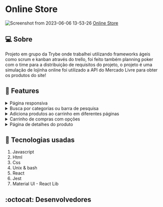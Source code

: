 # Online Store
![Screenshot from 2023-06-06 13-53-26](https://github.com/lucasKoyama/Online-Store/assets/121680414/910dab78-9d12-43ff-a0d7-1e20d3d79cec)
[Online Store](https://online-store-lucaskoyama.vercel.app/)
## :computer: Sobre
Projeto em grupo da Trybe onde trabalhei utilizando frameworks ágeis como scrum e kanban através do trello, foi feito também planning poker com o time para a distribuição de requisitos do projeto, o projeto é uma simulação de lojinha online
foi utilizado a API do Mercado Livre para obter os produtos do site!

## :pushpin: Features
<details>
  <summary>Página responsiva</summary>
  A página foi desenvolvida de forma responsiva, adaptando-se a diferentes tamanhos de tela e dispositivos. Isso garante uma experiência consistente e agradável para os usuários, independentemente do dispositivo que estão utilizando.
</details>

<details>
  <summary>Busca por categorias ou barra de pesquisa</summary>
  A busca pelos produtos pode ser feito pelo menu lateral de categorias ou pela barra de pesquisa inserindo alguma palavra-chave que contém no produto!.
</details>

<details>
  <summary>Adiciona produtos ao carrinho em diferentes páginas</summary>
  Tanto na página onde exibe os produtos quanto na página que exibe os detalhes de um produto é possível adicionar itens ao carrinho.
</details>

<details>
  <summary>Carrinho de compras com opções</summary>
  Na página de carrinho de compras é possível adicionar ou remover produtos do carrihno de compras, o botão de adcionar verifica antes de adicionar se tem estoque disponível
  para adicionar mais produtos, é possível também nessa página fechar o pedido para ir para a tela de finalização da compra. Caso a página não contenha nenhum produto adicionado
  irá exibir uma imagem e uma mensagem mostrando que o carrinho está vazio e um botão de redirecionamento para a página inicial de compras. 
</details>

<details>
  <summary>Página de detalhes do produto</summary>
  Na página de detalhes é renderizado as informações de detalhes do produto que é fornecido pela API do Mercado Livre, é possível também nessa página adicionar produtos ao carrinho
  de compras como também avaliar algum produto com comentários e "estrelinhas"! ⭐⭐⭐⭐⭐
</details>

## :rocket: Tecnologias usadas
1.  Javascript
2.  Html
3.  Css
4.  Unix & bash
5.  React
6.  Jest
7.  Material UI - React Lib

## :octocat: Desenvolvedores
